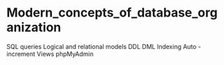 # Modern_concepts_of_database_organization
SQL queries
Logical and relational models
DDL
DML
Indexing
Auto - increment
Views
phpMyAdmin
